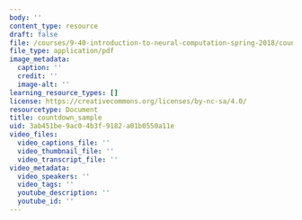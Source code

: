 ```yaml
---
body: ''
content_type: resource
draft: false
file: /courses/9-40-introduction-to-neural-computation-spring-2018/countdown_sample_transcript.pdf
file_type: application/pdf
image_metadata:
  caption: ''
  credit: ''
  image-alt: ''
learning_resource_types: []
license: https://creativecommons.org/licenses/by-nc-sa/4.0/
resourcetype: Document
title: countdown_sample
uid: 3ab451be-9ac0-4b3f-9182-a01b0550a11e
video_files:
  video_captions_file: ''
  video_thumbnail_file: ''
  video_transcript_file: ''
video_metadata:
  video_speakers: ''
  video_tags: ''
  youtube_description: ''
  youtube_id: ''
---
```

